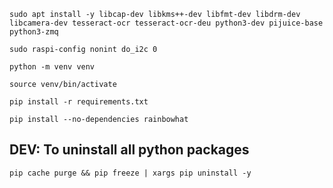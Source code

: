 `sudo apt install -y libcap-dev libkms++-dev libfmt-dev libdrm-dev libcamera-dev tesseract-ocr tesseract-ocr-deu python3-dev pijuice-base python3-zmq`

`sudo raspi-config nonint do_i2c 0`

`python -m venv venv`

`source venv/bin/activate`

`pip install -r requirements.txt`

`pip install --no-dependencies rainbowhat`

## DEV: To uninstall all python packages
`pip cache purge && pip freeze | xargs pip uninstall -y`

